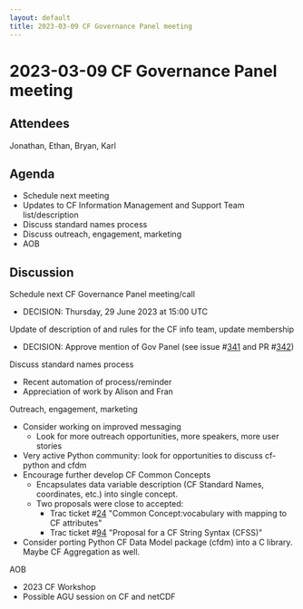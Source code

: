 ```yaml
---
layout: default
title: 2023-03-09 CF Governance Panel meeting
---
```

# 2023-03-09 CF Governance Panel meeting

## Attendees
Jonathan, Ethan, Bryan, Karl

## Agenda
* Schedule next meeting
* Updates to CF Information Management and Support Team list/description
* Discuss standard names process
* Discuss outreach, engagement, marketing
* AOB

## Discussion
Schedule next CF Governance Panel meeting/call
* DECISION: Thursday, 29 June 2023 at 15:00 UTC

Update of description of and rules for the CF info team, update membership
* DECISION: Approve mention of Gov Panel (see issue #[341](https://github.com/cf-convention/cf-convention.github.io/issues/341) and PR #[342](https://github.com/cf-convention/cf-convention.github.io/pull/342))

Discuss standard names process
* Recent automation of process/reminder
* Appreciation of work by Alison and Fran

Outreach, engagement, marketing
* Consider working on improved messaging
  * Look for more outreach opportunities, more speakers, more user stories
* Very active Python community: look for opportunities to discuss cf-python and cfdm
* Encourage further develop CF Common Concepts
  * Encapsulates data variable description (CF Standard Names, coordinates, etc.) into single concept.
  * Two proposals were close to accepted:
    * Trac ticket #[24](http://cfconventions.org/Data/Trac-tickets/24.html) "Common Concept:vocabulary with mapping to CF attributes"
    * Trac ticket #[94](http://cfconventions.org/Data/Trac-tickets/94.html) "Proposal for a CF String Syntax (CFSS)"
* Consider porting Python CF Data Model package (cfdm) into a C library. Maybe CF Aggregation as well.

AOB
* 2023 CF Workshop
* Possible AGU session on CF and netCDF
